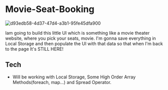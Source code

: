 # Movie-Seat-Booking

![d93edb58-4d37-47d4-a3b1-95fe45dfa900](https://user-images.githubusercontent.com/25289242/159990542-c47813b9-163f-42d9-b213-bf969c1416c5.jpg)



Iam going to build this little UI which is something like a movie theater website, where you pick your seats, movie.
I'm gonna save everything in Local Storage and then populate the UI with that data so that when I'm back to the page It's STILL HERE!


## Tech

- Will be working with Local Storage, Some High Order Array Methods(foreach, map...) and Spread Operator.
